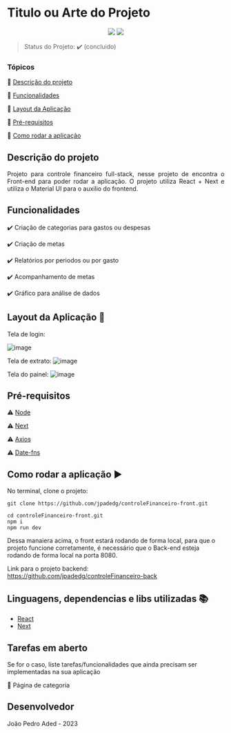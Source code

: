<h1>Titulo ou Arte do Projeto</h1> 

<p align="center">
  <img src="https://img.shields.io/static/v1?label=react&message=framework&color=blue&style=for-the-badge&logo=REACT"/>
  <img src="http://img.shields.io/static/v1?label=STATUS&message=CONCLUIDO&color=GREEN&style=for-the-badge"/>
</p>

> Status do Projeto: :heavy_check_mark: (concluido)

### Tópicos 

:small_blue_diamond: [Descrição do projeto](#descrição-do-projeto)

:small_blue_diamond: [Funcionalidades](#funcionalidades)

:small_blue_diamond: [Layout da Aplicação](#layout-da-aplicação-dash)

:small_blue_diamond: [Pré-requisitos](#pré-requisitos)

:small_blue_diamond: [Como rodar a aplicação](#como-rodar-a-aplicação-arrow_forward)


## Descrição do projeto 

<p align="justify">
  Projeto para controle financeiro full-stack, nesse projeto de encontra o Front-end para poder rodar a aplicação.
  O projeto utiliza React + Next e utiliza o Material UI para o auxilio do frontend.  
</p>

## Funcionalidades

:heavy_check_mark: Criação de categorias para gastos ou despesas

:heavy_check_mark: Criação de metas  

:heavy_check_mark: Relatórios por periodos ou por gasto

:heavy_check_mark: Acompanhamento de metas

:heavy_check_mark: Gráfico para análise de dados

## Layout da Aplicação :dash:

Tela de login: 

![image](https://github.com/jpadedg/controleFinanceiro-front/assets/57507707/53115c5e-b466-48cb-9a91-d14daa57f096)

Tela de extrato: 
![image](https://github.com/jpadedg/controleFinanceiro-front/assets/57507707/aedc4a4f-7b06-4b22-882b-85a6bfb9c581)

Tela do painel: 
![image](https://github.com/jpadedg/controleFinanceiro-front/assets/57507707/1a7e57ce-67e6-4077-b86b-8c0abe4fa4e5)


## Pré-requisitos

:warning: [Node](https://nodejs.org/en/download/)

:warning: [Next]()

:warning: [Axios](https://axios-http.com/ptbr/docs/intro)

:warning: [Date-fns](https://date-fns.org/docs/Getting-Started)

## Como rodar a aplicação :arrow_forward:

No terminal, clone o projeto: 

```
git clone https://github.com/jpadedg/controleFinanceiro-front.git
```

```
cd controleFinanceiro-front.git
npm i 
npm run dev
```

Dessa manaiera acima, o front estará rodando de forma local, para que o projeto funcione corretamente, é necessário que o Back-end esteja rodando de forma local na porta 8080.

Link para o projeto backend: https://github.com/jpadedg/controleFinanceiro-back

## Linguagens, dependencias e libs utilizadas :books:

- [React](https://pt-br.reactjs.org/docs/create-a-new-react-app.html)
- [Next](https://nextjs.org/docs)


## Tarefas em aberto

Se for o caso, liste tarefas/funcionalidades que ainda precisam ser implementadas na sua aplicação

:memo: Página de categoria


## Desenvolvedor

João Pedro Aded - 2023 
